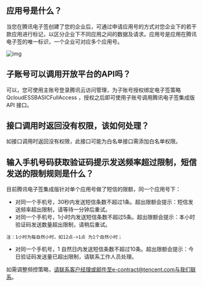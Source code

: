 ## 应用号是什么？

当您在腾讯电子签创建了您的企业后，可通过申请应用号的方式对您企业下的若干款应用进行标记，以区分企业下不同应用之间的数据及请求。应用号是应用在腾讯电子签的唯一标识，一个企业可对应多个应用号。

![img](https://docimg10.docs.qq.com/image/_yY_TODD8TqAvqf6o0LlOA?w=1555&h=516)



## 子账号可以调用开放平台的API吗？

可以，您可使用主账号登录腾讯云访问管理，为子账号授权绑定电子签策略 QcloudESSBASICFullAccess ，授权之后即可使用子账号调用腾讯电子签集成版 API 接口。

## 接口调用时返回没有权限，该如何处理？

如接口调用时返回没有权限，此接口可能为白名单接口需添加白名单权限。

## **输入手机号码获取验证码提示发送频率超过限制，短信发送的限制规则是什么？**

目前腾讯电子签集成版针对单个应用号做了短信的限额，同一个应用号下：

- 对同一个手机号，30秒内发送短信条数不超过1条。超出限额会提示：短信发送频率超出限制，请等待一分钟后重试。
- 对同一个手机号，1小时内发送短信条数不超过5条。超出限额会提示：本小时验证码发送数量超出限制，请稍后重试。

```
注：1小时为每自然小时，如12点->1点 为1个自然小时；
```

- 对同一个手机号，1 自然日内发送短信条数不超过10条。超出限额会提示：今日验证码发送量已超出限制，请联系工作人员处理。

如需调整频控策略，请联系客户经理或邮件至e-contract@tencent.com与我们联系。

